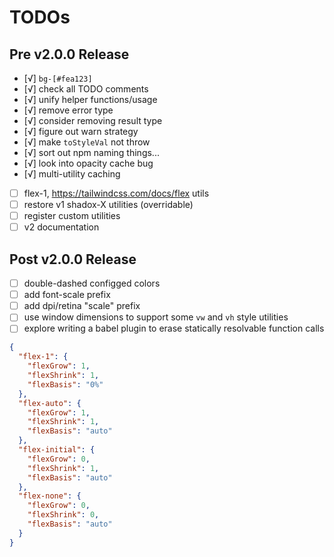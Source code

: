 # TODOs

## Pre v2.0.0 Release

- [√] `bg-[#fea123]`
- [√] check all TODO comments
- [√] unify helper functions/usage
- [√] remove error type
- [√] consider removing result type
- [√] figure out warn strategy
- [√] make `toStyleVal` not throw
- [√] sort out npm naming things...
- [√] look into opacity cache bug
- [√] multi-utility caching
- [ ] flex-1, https://tailwindcss.com/docs/flex utils
- [ ] restore v1 shadox-X utilities (overridable)
- [ ] register custom utilities
- [ ] v2 documentation

## Post v2.0.0 Release

- [ ] double-dashed configged colors
- [ ] add font-scale prefix
- [ ] add dpi/retina "scale" prefix
- [ ] use window dimensions to support some `vw` and `vh` style utilities
- [ ] explore writing a babel plugin to erase statically resolvable function calls

```json
{
  "flex-1": {
    "flexGrow": 1,
    "flexShrink": 1,
    "flexBasis": "0%"
  },
  "flex-auto": {
    "flexGrow": 1,
    "flexShrink": 1,
    "flexBasis": "auto"
  },
  "flex-initial": {
    "flexGrow": 0,
    "flexShrink": 1,
    "flexBasis": "auto"
  },
  "flex-none": {
    "flexGrow": 0,
    "flexShrink": 0,
    "flexBasis": "auto"
  }
}
```
